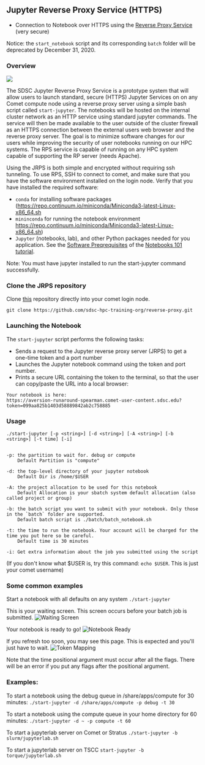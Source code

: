 ## Jupyter Reverse Proxy Service (HTTPS)
* Connection to Notebook over HTTPS using the [Reverse Proxy Service](https://github.com/sdsc-hpc-training-org/reverse-proxy)  (very secure)
<!-- reverse-proxy 101 repo -->

Notice: the `start_notebook` script and its corresponding `batch` folder will be deprecated by December 31, 2020.
### Overview

![](https://github.com/sdsc-hpc-training-org/notebooks-101/raw/master/Docs/images/Reverse-Proxy-Service-for-Secure-Jupyter-Notebooks-Arch.png?raw=true)

The SDSC Jupyter Reverse Proxy Service is a prototype system that will allow users to launch standard, secure (HTTPS) Jupyter Services on on any Comet compute node using a reverse proxy server using a simple bash script called `start-jupyter`. The notebooks will be hosted on the internal cluster network as an HTTP service using standard jupyter commands. The service will then be made available to the user outside of the cluster firewall as an HTTPS connection between the external users web browser and the reverse proxy server. The goal is to minimize software changes for our users while improving the security of user notebooks running on our HPC systems. The RPS service is capable of running on any HPC system capable of supporting the RP server (needs Apache).

Using the JRPS is both simple and encrypted without requiring ssh tunneling. To use RPS, SSH to connect to comet, and make sure that you have the software environment installed on the login node. Verify that you have installed the required software: 
* `conda` for installing software packages (https://repo.continuum.io/miniconda/Miniconda3-latest-Linux-x86_64.sh
* `mininconda` for running the notebook environment https://repo.continuum.io/miniconda/Miniconda3-latest-Linux-x86_64.sh)
* `Jupyter` (notebooks, lab), and other Python packages needed for you application.
See the [Software Preqrequisites](https://comet-notebooks-101.readthedocs.io/en/tscc/prerequisites.html) of the [Notebooks 101 tutorial](https://comet-notebooks-101.readthedocs.io/en/tscc/index.html).

Note: You must have jupyter installed to run the start-jupyter command successfully.

### Clone the JRPS repository
Clone [this](https://github.com/sdsc-hpc-training-org/reverse-proxy) repository directly into your comet login node.  
```
git clone https://github.com/sdsc-hpc-training-org/reverse-proxy.git
```

### Launching the Notebook
The `start-jupyter` script performs the following tasks:
* Sends a request to the Jupyter reverse proxy server (JRPS) to get a one-time token and a port number
* Launches the Jupyter notebook command using the token and port number.
* Prints a secure URL containing the token to the terminal, so that the user can copy/paste the URL into a local browser:
```
Your notebook is here:
https://aversion-runaround-spearman.comet-user-content.sdsc.edu?token=099aa825b1403d58889842ab2c758885

```

### Usage
`./start-jupyter [-p <string>] [-d <string>] [-A <string>] [-b <string>] [-t time] [-i]`

```

-p: the partition to wait for. debug or compute
    Default Partition is "compute"
    
-d: the top-level directory of your jupyter notebook
    Default Dir is /home/$USER

-A: the project allocation to be used for this notebook
    Default Allocation is your sbatch system default allocation (also called project or group)
    
-b: the batch script you want to submit with your notebook. Only those in the `batch` folder are supported.
    Default batch script is ./batch/batch_notebook.sh
    
-t: the time to run the notebook. Your account will be charged for the time you put here so be careful.
    Default time is 30 minutes
    
-i: Get extra information about the job you submitted using the script

```
(If you don't know what $USER is, try this command: `echo $USER`. This is just your comet username)

### Some common examples
Start a notebook with all defaults on any system
`./start-jupyter`

This is your waiting screen. This screen occurs before your batch job is submitted.
![Waiting Screen](https://github.com/sdsc-hpc-training-org/reverse-proxy/blob/master/.examples_images/ex1.png?raw=true)

Your notebook is ready to go!
![Notebook Ready](https://github.com/sdsc-hpc-training-org/reverse-proxy/blob/master/.examples_images/ex2.png?raw=true)

If you refresh too soon, you may see this page. This is expected and you'll just have to wait.
![Token Mapping](https://github.com/sdsc-hpc-training-org/reverse-proxy/blob/master/.examples_images/ex3.png?raw=true)

Note that the time positional argument must occur after all the flags. There will be an error if you put any flags after the positional argument.

### Examples:
To start a notebook using the debug queue in /share/apps/compute for 30 minutes: 
`./start-jupyter -d /share/apps/compute -p debug -t 30`

To start a notebook using the compute queue in your home directory for 60 minutes: 
`./start-jupyter -d ~ -p compute -t 60`

To start a jupyterlab server on Comet or Stratus
`./start-jupyter -b slurm/jupyterlab.sh`

To start a jupyterlab server on TSCC
`start-jupyter -b torque/jupyterlab.sh` 
